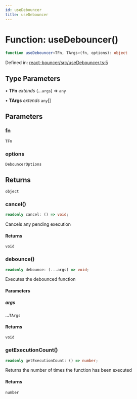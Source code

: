 ```yaml
---
id: useDebouncer
title: useDebouncer
---
```


<!-- DO NOT EDIT: this page is autogenerated from the type comments -->

# Function: useDebouncer()

```ts
function useDebouncer<TFn, TArgs>(fn, options): object
```

Defined in: [react-bouncer/src/useDebouncer.ts:5](https://github.com/TanStack/bouncer/blob/main/packages/react-bouncer/src/useDebouncer.ts#L5)

## Type Parameters

• **TFn** *extends* (...`args`) => `any`

• **TArgs** *extends* `any`[]

## Parameters

### fn

`TFn`

### options

`DebouncerOptions`

## Returns

`object`

### cancel()

```ts
readonly cancel: () => void;
```

Cancels any pending execution

#### Returns

`void`

### debounce()

```ts
readonly debounce: (...args) => void;
```

Executes the debounced function

#### Parameters

##### args

...`TArgs`

#### Returns

`void`

### getExecutionCount()

```ts
readonly getExecutionCount: () => number;
```

Returns the number of times the function has been executed

#### Returns

`number`
